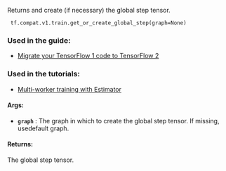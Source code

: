 Returns and create (if necessary) the global step tensor.

```
 tf.compat.v1.train.get_or_create_global_step(graph=None) 
```

### Used in the guide:
- [Migrate your TensorFlow 1 code to TensorFlow 2](https://tensorflow.google.cn/guide/migrate)


### Used in the tutorials:
- [Multi-worker training with Estimator](https://tensorflow.google.cn/tutorials/distribute/multi_worker_with_estimator)


#### Args:
- **`graph`** : The graph in which to create the global step tensor. If missing, usedefault graph.


#### Returns:
The global step tensor.

